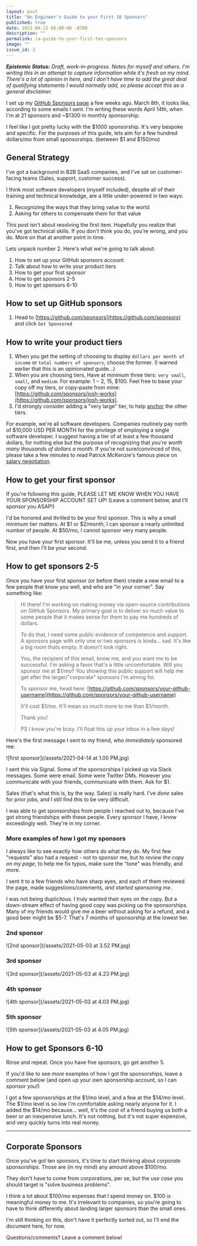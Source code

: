 ```yaml
---
layout: post
title: "An Engineer's Guide to your First 10 Sponsors"
published: true
date: 2021-04-12 06:00:00 -0700
description: ""
permalink: /a-guide-to-your-first-ten-sponsors
image: ""
issue_id: 3
---
```


_**Epistemic Status:** Draft, work-in-progress. Notes for myself and others. I'm writing this in an attempt to capture information while it's fresh on my mind. There's a lot of opinion in here, and I don't have time to add the great deal of qualifying statements I would normally add, so please accept this as a general disclaimer._

I set up my [GitHub Sponsors page](https://github.com/sponsors/josh-works) a few weeks ago. March 8th, it looks like, according to some emails I sent. I'm writing these words April 14th, when I'm at 21 sponsors and ~$1300 in monthly sponsorship.

I feel like I got pretty lucky with the $1000 sponsorship. It's very bespoke and specific. For the purposes of this guide, lets aim for a few hundred dollars/mo from small sponsorships. (between $1 and $150/mo)

## General Strategy

I've got a background in B2B SaaS companies, and I've sat on customer-facing teams (Sales, support, customer success). 

I think most software developers (myself included), despite all of their training and technical knowledge, are a little under-powered in two ways:

1. Recognizing the ways that they bring value to the world
2. Asking for others to compensate them for that value 

This post isn't about resolving the first item. Hopefully you realize that you've got technical skills. If you don't think you do, you're wrong, and you do. More on that at another point in time.

Lets unpack number 2. Here's what we're going to talk about:

1. How to set up your GitHub sponsors account
1. Talk about how to write your product tiers
1. How to get your first sponsor
1. How to get sponsors 2-5
1. How to get sponsors 6-10

## How to set up GitHub sponsors

1. Head to [https://github.com/sponsors](https://github.com/sponsors) and click `Get Sponsored`

## How to write your product tiers

1. When you get the setting of choosing to display `dollars per month of income` or `total numbers of sponsors`, choose the former. (I warned earlier that this is an opinionated guide...)
2. When you are choosing tiers, Have at minimum three tiers: `very small`, `small`, and `medium`. For example: $1-2, ~$15, $100. Feel free to base your copy off my tiers, or copy-paste from mine: [https://github.com/sponsors/josh-works](https://github.com/sponsors/josh-works).
3. I'd strongly consider adding a "very large" tier, to help [anchor](https://en.wikipedia.org/wiki/Anchoring_(cognitive_bias)) the other tiers.

For example, we're all software developers. Companies routinely pay north of $10,000 USD PER MONTH for the privilege of employing a single software developer. I suggest having a tier of at least a few thousand dollars, for nothing else but the purpose of recognizing that _you're worth many thousands of dollars a month_. If you're not sure/convinced of this, please take a few minutes to read Patrick McKenzie's famous piece on [salary negotiation](https://www.kalzumeus.com/2012/01/23/salary-negotiation/).

## How to get your first sponsor

If you're following this guide, PLEASE LET ME KNOW WHEN YOU HAVE YOUR SPONSORSHIP ACCOUNT SET UP! (Leave a comment below, and I'll sponsor you ASAP!) 

I'd be honored and thrilled to be your first sponsor. This is why a small minimum tier matters. At $1 or $2/month, I can sponsor a nearly unlimited number of people. At $50/mo, I cannot sponsor very many people.

Now you have your first sponsor. It'll be me, unless you send it to a friend first, and then I'll be your second.

## How to get sponsors 2-5

Once you have your first sponsor (or before then) create a new email to a few people that know you well, and who are "in your corner". Say something like:

> Hi there! I'm working on making money via open-source contributions on GitHub Sponsors. My primary goal is to deliver so much value to some people that it makes sense for them to pay me hundreds of dollars.
> 
> To do that, I need some public evidence of competence and support. A sponsors page with only one or two sponsors is kinda... sad. It's like a big room thats empty. It doesn't look right.
>
> You, the recipient of this email, know me, and you want me to be successful. I'm asking a favor that's a little uncomfortable. Will you sponsor me at $1/mo? You showing this public support will help me get after the larger/"corporate" sponsors I'm aiming for.
> 
> To sponsor me, head here: [https://github.com/sponsors/your-github-username](https://github.com/sponsors/your-github-username)
> 
> It'll cost $1/mo. It'll mean so much more to me than $1/month. 
> 
> Thank you!
> 
> PS I know you're busy. I'll float this up your inbox in a few days!

Here's the first message I sent to my friend, who _immediately_ sponsored me:

![first sponsor](/assets/2021-04-14 at 1.00 PM.jpg)

I sent this via Signal. Some of the sponsorships I picked up via Slack messages. Some were email. Some were Twitter DMs. However you communicate with your friends, communicate with them. Ask for $1. 

Sales (that's what this is, by the way. Sales) is really hard. I've _done_ sales for prior jobs, and I still find this to be very difficult. 

I was able to get sponsorships from people I reached out to, because I've got strong friendships with these people. Every sponsor I have, I know exceedingly well. They're in my corner. 

### More examples of how I got my sponsors

I always like to see exactly how others do what they do. My first few "requests" also had a request - not to sponsor me, but to _review the copy on my page_, to help me fix typos, make sure the "tone" was friendly, and more. 

I sent it to a few friends who have sharp eyes, and each of them reviewed the page, made suggestions/comments, _and started sponsoring me_. 

I was not being duplicitous. I truly wanted their eyes on the copy. But a down-stream effect of having good copy was picking up the sponsorships. Many of my friends would give me a beer without asking for a refund, and a good beer might be $5-7. That's 7 months of sponsorship at the lowest tier. 

### 2nd sponsor

![2nd sponsor](/assets/2021-05-03 at 3.52 PM.jpg)

### 3rd sponsor

![3rd sponsor](/assets/2021-05-03 at 4.23 PM.jpg)

### 4th sponsor

![4th sponsor](/assets/2021-05-03 at 4.03 PM.jpg)

### 5th sponsor

![5th sponsor](/assets/2021-05-03 at 4.05 PM.jpg)

## How to get Sponsors 6-10

Rinse and repeat. Once you have five sponsors, go get another 5. 

If you'd like to see _more_ examples of how I got the sponsorships, leave a comment below (and open up your own sponsorship account, so I can sponsor you!)

I got a few sponsorships at the $1/mo level, and a few at the $14/mo level. The $1/mo level is so low I'm comfortable asking nearly anyone for it. I added the $14/mo because... well, it's the cost of a friend buying us both a beer or an inexpensive lunch. It's not nothing, but it's not super expensive, and very quickly turns into real money. 

-----------------

## Corporate Sponsors

Once you've got ten sponsors, it's time to start thinking about _corporate_ sponsorships. Those are (in my mind) any amount above $100/mo. 

They don't have to come from corporations, per se, but the _use case_ you should target is "solve business problems". 

I think a lot about $100/mo expenses that I spend money on. $100 is meaningful money to me. It's irrelevant to companies, so you're going to have to think differently about landing larger sponsors than the small ones.

I'm still thinking on this, don't have it perfectly sorted out, so I'll end the document here, for now.

Questions/comments? Leave a comment below!



